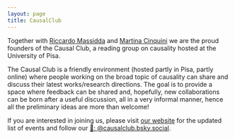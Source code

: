 ```yaml
---
layout: page
title: CausalClub
---
```


Together with [Riccardo Massidda](https://pages.di.unipi.it/massidda/) and [Martina Cinquini](https://marti5ini.github.io/) we are the proud founders of the Causal Club, a reading group on causality hosted at the University of Pisa.

The Causal Club is a friendly environment (hosted partly in Pisa, partly online) where people working on the broad topic of causality can share and discuss their latest works/research directions.
The goal is to provide a space where feedback can be shared and, hopefully, new collaborations can be born after a useful discussion, all in a very informal manner, hence all the preliminary ideas are more than welcome!

If you are interested in joining us, please visit [our website](https://causalclub.github.io/) for the updated list of events and follow our [🦋: @causalclub.bsky.social](https://bsky.app/profile/andrepugni.bsky.social).